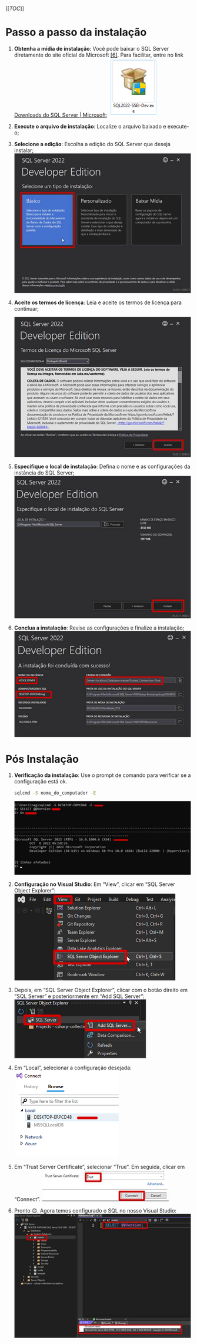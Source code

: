 [[_TOC_]]

# Passo a passo da instalação

1.  **Obtenha a mídia de instalação**: Você pode baixar o SQL Server diretamente do site oficial da Microsoft [[6]](/Advanced-Business-Development-with-.NET/1º-Semestre/Aula-07-%2D-Projeto-MVC-e-Persistência-de-Dados-com-Entity-Framework-DbContext/Referências). Para facilitar, entre no link [Downloads do SQL Server | Microsoft](https://www.microsoft.com/pt-br/sql-server/sql-server-downloads);
![==image_0==.png](/.attachments/==image_0==-85581712-f013-4090-a897-babfa8546997.png)   

2.  **Execute o arquivo de instalação**: Localize o arquivo baixado e execute-o;
3.  **Selecione a edição**: Escolha a edição do SQL Server que deseja instalar;
![==image_1==.png](/.attachments/==image_1==-80fcc7c1-ea92-4a93-8e25-8a84af95b73d.png)   

4.  **Aceite os termos de licença**: Leia e aceite os termos de licença para continuar;

    ![==image_2==.png](/.attachments/==image_2==-ffd160c9-f983-4e95-b2ad-a04bba3665ad.png)   

5.  **Especifique o local de instalação**: Defina o nome e as configurações da instância do SQL Server;
![==image_3==.png](/.attachments/==image_3==-fd240c75-4328-468c-a612-516695f37e90.png)
6.  **Conclua a instalação**: Revise as configurações e finalize a instalação;
![==image_4==.png](/.attachments/==image_4==-f9953d78-8bac-4e59-b977-bd7e320ca890.png) 

# Pós Instalação  
  
1.  **Verificação da instalação**: Use o prompt de comando para verificar se a configuração está ok.
    ```bash
    sqlcmd -S nome_do_computador -E
    ```
    ![==image_5==.png](/.attachments/==image_5==-6cb9c9d7-4298-48fe-9da5-10f069192dc9.png) 
2.  **Configuração no Visual Studio**: Em “View”, clicar em “SQL Server Object Explorer”:
![==image_6==.png](/.attachments/==image_6==-27df0cf6-66db-4380-88d0-67946b336591.png)   

3. Depois, em “SQL Server Object Explorer”, clicar com o botão direito em “SQL Server” e posteriormente em “Add SQL Server”:
![==image_7==.png](/.attachments/==image_7==-91d23573-e091-4e8c-8f8c-ca77853c5a90.png)   

4. Em “Local”, selecionar a configuração desejada:
![==image_8==.png](/.attachments/==image_8==-ebae4275-d6a2-4474-8819-477cc3d46200.png)   

5. Em “Trust Server Certificate”, selecionar “True”. Em seguida, clicar em “Connect”.
![==image_9==.png](/.attachments/==image_9==-8b143d3f-6699-4310-9d2a-ca54553fb2a8.png)   

6. Pronto 😊. Agora temos configurado o SQL no nosso Visual Studio:
![==image_10==.png](/.attachments/==image_10==-306dc197-7d82-41f3-b262-a07bc61ea4af.png) 